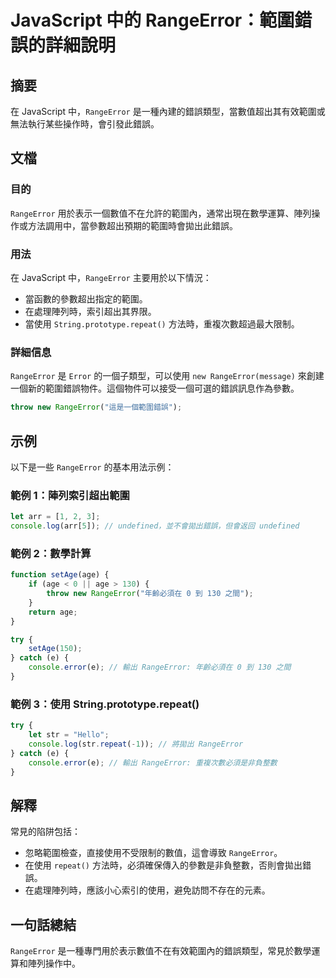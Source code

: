<!--
Meta Description: # JavaScript 中的 RangeError：範圍錯誤的詳細說明 ## 摘要 在 JavaScript 中，`RangeError` 是一種內建的錯誤類型，當數值超出其有效範圍或無法執行某些操作時，會引發此錯誤。 ## 文檔 ### 目的 `RangeError` 用於表示一個數值不在允許的...
Meta Keywords: rangeerror, javascript, repeat, console, age
-->

# JavaScript 中的 RangeError：範圍錯誤的詳細說明

## 摘要
在 JavaScript 中，`RangeError` 是一種內建的錯誤類型，當數值超出其有效範圍或無法執行某些操作時，會引發此錯誤。

## 文檔
### 目的
`RangeError` 用於表示一個數值不在允許的範圍內，通常出現在數學運算、陣列操作或方法調用中，當參數超出預期的範圍時會拋出此錯誤。

### 用法
在 JavaScript 中，`RangeError` 主要用於以下情況：
- 當函數的參數超出指定的範圍。
- 在處理陣列時，索引超出其界限。
- 當使用 `String.prototype.repeat()` 方法時，重複次數超過最大限制。

### 詳細信息
`RangeError` 是 `Error` 的一個子類型，可以使用 `new RangeError(message)` 來創建一個新的範圍錯誤物件。這個物件可以接受一個可選的錯誤訊息作為參數。

```javascript
throw new RangeError("這是一個範圍錯誤");
```

## 示例
以下是一些 `RangeError` 的基本用法示例：

### 範例 1：陣列索引超出範圍
```javascript
let arr = [1, 2, 3];
console.log(arr[5]); // undefined，並不會拋出錯誤，但會返回 undefined
```

### 範例 2：數學計算
```javascript
function setAge(age) {
    if (age < 0 || age > 130) {
        throw new RangeError("年齡必須在 0 到 130 之間");
    }
    return age;
}

try {
    setAge(150);
} catch (e) {
    console.error(e); // 輸出 RangeError: 年齡必須在 0 到 130 之間
}
```

### 範例 3：使用 String.prototype.repeat()
```javascript
try {
    let str = "Hello";
    console.log(str.repeat(-1)); // 將拋出 RangeError
} catch (e) {
    console.error(e); // 輸出 RangeError: 重複次數必須是非負整數
}
```

## 解釋
常見的陷阱包括：
- 忽略範圍檢查，直接使用不受限制的數值，這會導致 `RangeError`。
- 在使用 `repeat()` 方法時，必須確保傳入的參數是非負整數，否則會拋出錯誤。
- 在處理陣列時，應該小心索引的使用，避免訪問不存在的元素。

## 一句話總結
`RangeError` 是一種專門用於表示數值不在有效範圍內的錯誤類型，常見於數學運算和陣列操作中。